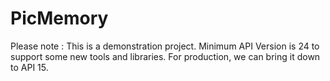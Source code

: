 # PicMemory

Please note : 
  This is a demonstration project. 
  Minimum API Version is 24 to support some new tools and libraries.
  For production, we can bring it down to API 15. 

